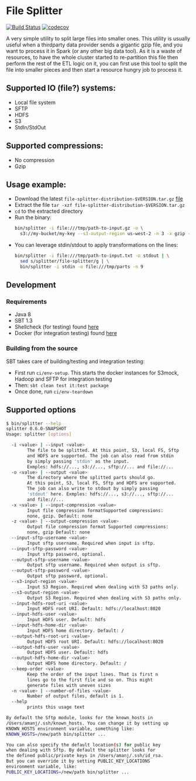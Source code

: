 # File Splitter

[![Build Status](https://travis-ci.org/amanjpro/file-splitter.svg?branch=master)](https://travis-ci.org/amanjpro/file-splitter) [![codecov](https://codecov.io/gh/amanjpro/file-splitter/branch/master/graph/badge.svg)](https://codecov.io/gh/amanjpro/file-splitter)

A very simple utility to split large files into smaller ones. This utility is
usually useful when a thirdparty data provider sends a gigantic gzip file, and
you want to process it in Spark (or any other big data tool). As it is a waste
of resources, to have the whole cluster started to re-partition this file then
perform the rest of the ETL logic on it, you can first use this tool to split
the file into smaller pieces and then start a resource hungry job to process
it.

## Supported IO (file?) systems:
  - Local file system
  - SFTP
  - HDFS
  - S3
  - StdIn/StdOut

## Supported compressions:
  - No compression
  - Gzip

## Usage example:

- Download the latest `file-splitter-distribution-$VERSION.tar.gz` [file](https://github.com/amanjpro/file-splitter/releases)
- Extract the file `tar -xzf file-splitter-distribution-$VERSION.tar.gz`
- `cd` to the extracted directory
- Run the binary:
  ```sh
  bin/splitter -i file:///tmp/path-to-input.gz -o \
    s3://my-bucket/my-key --s3-output-region us-west-2 -n 3 -x gzip -z gzip
  ```
- You can leverage stdin/stdout to apply transformations on the lines:
  ```sh
  bin/splitter -i file:///tmp/path-to-input.txt -o stdout | \
    sed s/splitter/file-splitter/g | \
    bin/splitter -i stdin -o file:///tmp/parts -n 9
  ```

## Development

### Requirements

- Java 8
- SBT 1.3
- Shellcheck (for testing) found [here](https://github.com/koalaman/shellcheck)
- Docker (for integration testing) found [here](https://www.docker.com)

### Building from the source

SBT takes care of building/testing and integration testing:

- First run `ci/env-setup`. This starts the docker instances for S3mock, Hadoop
  and SFTP for integration testing
- Then: `sbt clean test it:test package`
- Once done, run `ci/env-teardown`

## Supported options

```sh
$ bin/splitter --help
splitter 0.6.0-SNAPSHOT
Usage: splitter [options]

  -i <value> | --input <value>
        The file to be splitted. At this point, S3, local FS, Sftp
        and HDFS are supported. The job can also read from stdin
        by simply passing 'stdin' as the input.
        Exmples: hdfs://..., s3://..., sftp://... and file://...
  -o <value> | --output <value>
        The directory where the splitted parts should go.
        At this point, S3, local FS, Sftp and HDFS are supported.
        The job can also write to stdout by simply passing
        'stdout' here. Exmples: hdfs://..., s3://..., sftp://...
        and file://...
  -x <value> | --input-compression <value>
        Input file compression formatSupported compressions:
        none, gzip. Default: none
  -z <value> | --output-compression <value>
        Output file compression format Supported compressions:
        none, gzip Default: none
  --input-sftp-username <value>
        Input sftp username. Required when input is sftp.
  --input-sftp-password <value>
        Input sftp password, optional.
  --output-sftp-username <value>
        Output sftp username. Required when output is sftp.
  --output-sftp-password <value>
        Output sftp password, optional.
  --s3-input-region <value>
        Input S3 Region. Required when dealing with S3 paths only.
  --s3-output-region <value>
        Output S3 Region. Required when dealing with S3 paths only.
  --input-hdfs-root-uri <value>
        Input HDFS root URI. Default: hdfs://localhost:8020
  --input-hdfs-user <value>
        Input HDFS user. Default: hdfs
  --input-hdfs-home-dir <value>
        Input HDFS home directory. Default: /
  --output-hdfs-root-uri <value>
        Output HDFS root URI. Default: hdfs://localhost:8020
  --output-hdfs-user <value>
        Output HDFS user. Default: hdfs
  --output-hdfs-home-dir <value>
        Output HDFS home directory. Default: /
  --keep-order <value>
        Keep the order of the input lines. That is first n
        lines go to the first file and so on. This might
        generate files with uneven sizes
  -n <value> | --number-of-files <value>
        Number of output files, default is 1.
  --help
        prints this usage text

By default the Sftp module, looks for the known_hosts in
/Users/amanj/.ssh/known_hosts. You can change it by setting up
KNOWN_HOSTS environment variable, something like:
KNOWN_HOSTS=/new/path bin/splitter ...

You can also specify the default location(s) for public key
when dealing with Sftp. By default the splitter looks for
the defined public/private keys in /Users/amanj/.ssh/id_rsa.
But you can override it by setting PUBLIC_KEY_LOCATIONS
environment variable, like:
PUBLIC_KEY_LOCATIONS=/new/path bin/splitter ...
```
